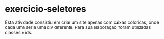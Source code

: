 # exercicio-seletores

Esta atividade consistiu em criar um site apenas com caixas coloridas, onde cada uma seria uma div diferente. Para sua elaboração, foram utilizadas classes e ids.

